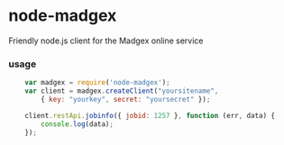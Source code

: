 ﻿# node-madgex
Friendly node.js client for the Madgex online service

### usage

```javascript
    var madgex = require('node-madgex');
    var client = madgex.createClient("yoursitename", 
        { key: "yourkey", secret: "yoursecret" });

    client.restApi.jobinfo({ jobid: 1257 }, function (err, data) {
        console.log(data);
    });

```